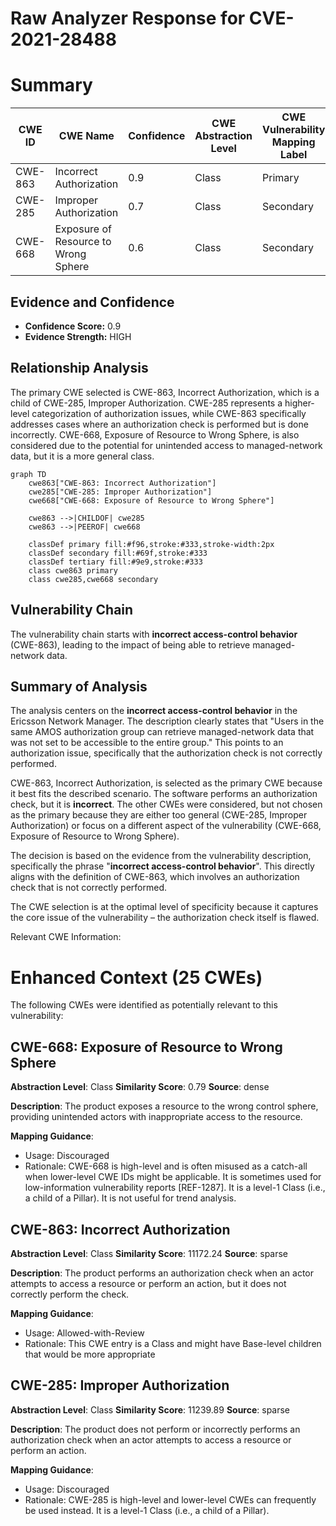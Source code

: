 # Raw Analyzer Response for CVE-2021-28488

# Summary
| CWE ID | CWE Name | Confidence | CWE Abstraction Level | CWE Vulnerability Mapping Label | CWE-Vulnerability Mapping Notes |
|---|---|---|---|---|---|
| CWE-863 | Incorrect Authorization | 0.9 | Class | Primary | Allowed-with-Review |
| CWE-285 | Improper Authorization | 0.7 | Class | Secondary | Discouraged |
| CWE-668 | Exposure of Resource to Wrong Sphere | 0.6 | Class | Secondary | Discouraged |

## Evidence and Confidence

*   **Confidence Score:** 0.9
*   **Evidence Strength:** HIGH

## Relationship Analysis
The primary CWE selected is CWE-863, Incorrect Authorization, which is a child of CWE-285, Improper Authorization. CWE-285 represents a higher-level categorization of authorization issues, while CWE-863 specifically addresses cases where an authorization check is performed but is done incorrectly. CWE-668, Exposure of Resource to Wrong Sphere, is also considered due to the potential for unintended access to managed-network data, but it is a more general class.

```mermaid
graph TD
    cwe863["CWE-863: Incorrect Authorization"]
    cwe285["CWE-285: Improper Authorization"]
    cwe668["CWE-668: Exposure of Resource to Wrong Sphere"]
    
    cwe863 -->|CHILDOF| cwe285
    cwe863 -->|PEEROF| cwe668

    classDef primary fill:#f96,stroke:#333,stroke-width:2px
    classDef secondary fill:#69f,stroke:#333
    classDef tertiary fill:#9e9,stroke:#333
    class cwe863 primary
    class cwe285,cwe668 secondary
```

## Vulnerability Chain
The vulnerability chain starts with **incorrect access-control behavior** (CWE-863), leading to the impact of being able to retrieve managed-network data.

## Summary of Analysis
The analysis centers on the **incorrect access-control behavior** in the Ericsson Network Manager. The description clearly states that "Users in the same AMOS authorization group can retrieve managed-network data that was not set to be accessible to the entire group." This points to an authorization issue, specifically that the authorization check is not correctly performed.

CWE-863, Incorrect Authorization, is selected as the primary CWE because it best fits the described scenario. The software performs an authorization check, but it is **incorrect**. The other CWEs were considered, but not chosen as the primary because they are either too general (CWE-285, Improper Authorization) or focus on a different aspect of the vulnerability (CWE-668, Exposure of Resource to Wrong Sphere).

The decision is based on the evidence from the vulnerability description, specifically the phrase "**incorrect access-control behavior**". This directly aligns with the definition of CWE-863, which involves an authorization check that is not correctly performed.

The CWE selection is at the optimal level of specificity because it captures the core issue of the vulnerability – the authorization check itself is flawed.

Relevant CWE Information:

# Enhanced Context (25 CWEs)
The following CWEs were identified as potentially relevant to this vulnerability:

## CWE-668: Exposure of Resource to Wrong Sphere
**Abstraction Level**: Class
**Similarity Score**: 0.79
**Source**: dense

**Description**:
The product exposes a resource to the wrong control sphere, providing unintended actors with inappropriate access to the resource.

**Mapping Guidance**:
- Usage: Discouraged
- Rationale: CWE-668 is high-level and is often misused as a catch-all when lower-level CWE IDs might be applicable. It is sometimes used for low-information vulnerability reports [REF-1287]. It is a level-1 Class (i.e., a child of a Pillar). It is not useful for trend analysis.

## CWE-863: Incorrect Authorization
**Abstraction Level**: Class
**Similarity Score**: 11172.24
**Source**: sparse

**Description**:
The product performs an authorization check when an actor attempts to access a resource or perform an action, but it does not correctly perform the check.

**Mapping Guidance**:
- Usage: Allowed-with-Review
- Rationale: This CWE entry is a Class and might have Base-level children that would be more appropriate

## CWE-285: Improper Authorization
**Abstraction Level**: Class
**Similarity Score**: 11239.89
**Source**: sparse

**Description**:
The product does not perform or incorrectly performs an authorization check when an actor attempts to access a resource or perform an action.

**Mapping Guidance**:
- Usage: Discouraged
- Rationale: CWE-285 is high-level and lower-level CWEs can frequently be used instead. It is a level-1 Class (i.e., a child of a Pillar).